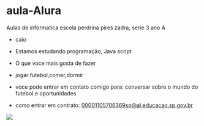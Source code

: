 # aula-Alura

Aulas de informatica escola perdrina pires zadra, serie 3 ano A

- caio
 
 - Estamos estudando programação, Java script

 - O que voce mais gosta de fazer

 -  jogar futebol,comer,dormir

 - voce pode entrar em contato comigo para: conversar sobre o mundo do futebol e oportunidades 

 - como entrar em contrato: 00001105706369sp@al.educacao.sp.gov.br

 ![](https://media1.tenor.com/m/kmzPAh2JJf0AAAAd/jjk-manga.gif)
 
